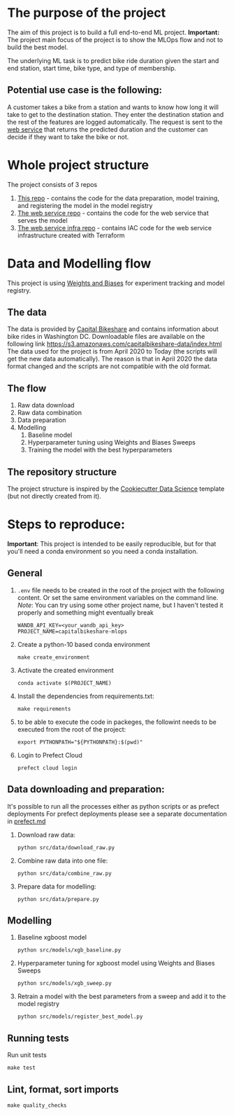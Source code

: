 # The purpose of the project

The aim of this project is to build a full end-to-end ML project.
**Important:** The project main focus of the project is to show the MLOps flow and not to build the best model.

The underlying ML task is to predict bike ride duration given the start and end station, start time, bike type, and type of membership.

## Potential use case is the following:

A customer takes a bike from a station and wants to know how long it will take to get to the destination station. They enter the destination station and the rest of the features are logged automatically. The request is sent to the [web service](https://github.com/aaalexlit/capitalbikeshare-service) that returns the predicted duration and the customer can decide if they want to take the bike or not.

# Whole project structure

The project consists of 3 repos
1. [This repo](https://github.com/aaalexlit/capitalbikeshare-mlops) - contains the code for the data preparation, model training, and registering the model in the model registry
1. [The web service repo](https://github.com/aaalexlit/capitalbikeshare-service) - contains the code for the web service that serves the model
1. [The web service infra repo](https://github.com/aaalexlit/capitalbikeshare-service-terraform) - contains IAC code for the web service infrastructure created with Terraform

# Data and Modelling flow

This project is using [Weights and Biases](https://wandb.ai/site) for experiment tracking and model registry.
## The data
The data is provided by [Capital Bikeshare](https://www.capitalbikeshare.com/system-data) and contains information about bike rides in Washington DC.
Downloadable files are available on the following link https://s3.amazonaws.com/capitalbikeshare-data/index.html
The data used for the project is from April 2020 to Today (the scripts will get the new data automatically).
The reason is that in April 2020 the data format changed and the scripts are not compatible with the old format.

## The flow

1. Raw data download
1. Raw data combination
1. Data preparation
1. Modelling
    1. Baseline model
    1. Hyperparameter tuning using Weights and Biases Sweeps
    1. Training the model with the best hyperparameters

## The repository structure
The project structure is inspired by the [Cookiecutter Data Science](https://drivendata.github.io/cookiecutter-data-science/) template (but not directly created from it).

# Steps to reproduce:

**Important**:
This project is intended to be easily reproducible, but for that you'll need a conda environment
so you need a conda installation.


## General
1. `.env` file needs to be created in the root of the project with the following content. Or set the same environment variables on the command line.
    *Note*: You can try using some other project name, but I haven't tested it properly and something might eventually break
    ```shell
    WANDB_API_KEY=<your_wandb_api_key>
    PROJECT_NAME=capitalbikeshare-mlops
    ```
1. Create a python-10 based conda environment
    ```shell
    make create_environment
    ```
1. Activate the created environment
    ```shell
    conda activate $(PROJECT_NAME)
    ```
1. Install the dependencies from requirements.txt:
    ```shell
    make requirements
    ```
1. to be able to execute the code in packeges, the followint needs to be executed from the root of the project:
    ```shell
    export PYTHONPATH="${PYTHONPATH}:$(pwd)"
    ```
1. Login to Prefect Cloud
    ```shell
    prefect cloud login
    ```
## Data downloading and preparation:

It's possible to run all the processes either as python scripts or as prefect deployments
For prefect deployments please see a separate documentation in [prefect.md](docs/prefect.md)

1. Download raw data:
    ```shell
    python src/data/download_raw.py
    ```
1. Combine raw data into one file:
    ```shell
    python src/data/combine_raw.py
    ```
1. Prepare data for modelling:
    ```shell
    python src/data/prepare.py
    ```
## Modelling
1. Baseline xgboost model
    ```shell
    python src/models/xgb_baseline.py
    ```
1. Hyperparameter tuning for xgboost model using Weights and Biases Sweeps
    ```shell
    python src/models/xgb_sweep.py
    ```
1. Retrain a model with the best parameters from a sweep and add it to the model registry
    ```shell
    python src/models/register_best_model.py
    ```

## Running tests
Run unit tests
```shell
make test
```
## Lint, format, sort imports
```shell
make quality_checks
```
